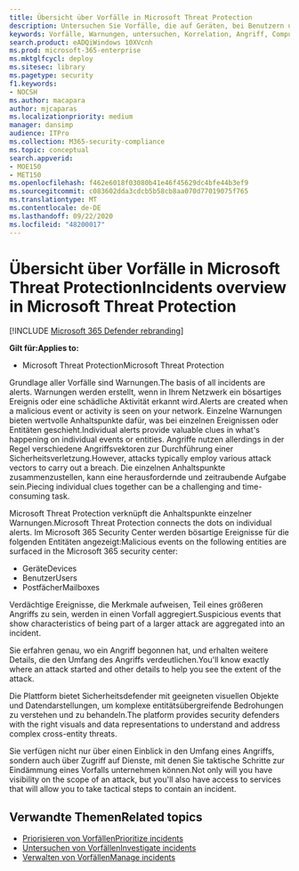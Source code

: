 ```yaml
---
title: Übersicht über Vorfälle in Microsoft Threat Protection
description: Untersuchen Sie Vorfälle, die auf Geräten, bei Benutzern und in Postfächern auftreten.
keywords: Vorfälle, Warnungen, untersuchen, Korrelation, Angriff, Computer, Geräte, Benutzer, Identitäten, Identität, Postfach, E-Mail, 365, Microsoft, m365
search.product: eADQiWindows 10XVcnh
ms.prod: microsoft-365-enterprise
ms.mktglfcycl: deploy
ms.sitesec: library
ms.pagetype: security
f1.keywords:
- NOCSH
ms.author: macapara
author: mjcaparas
ms.localizationpriority: medium
manager: dansimp
audience: ITPro
ms.collection: M365-security-compliance
ms.topic: conceptual
search.appverid:
- MOE150
- MET150
ms.openlocfilehash: f462e6018f03080b41e46f45629dc4bfe44b3ef9
ms.sourcegitcommit: c083602dda3cdcb5b58cb8aa070d77019075f765
ms.translationtype: MT
ms.contentlocale: de-DE
ms.lasthandoff: 09/22/2020
ms.locfileid: "48200017"
---
```

# <a name="incidents-overview-in-microsoft-threat-protection"></a><span data-ttu-id="b9058-104">Übersicht über Vorfälle in Microsoft Threat Protection</span><span class="sxs-lookup"><span data-stu-id="b9058-104">Incidents overview in Microsoft Threat Protection</span></span>

[!INCLUDE [Microsoft 365 Defender rebranding](../includes/microsoft-defender.md)]


<span data-ttu-id="b9058-105">**Gilt für:**</span><span class="sxs-lookup"><span data-stu-id="b9058-105">**Applies to:**</span></span>
- <span data-ttu-id="b9058-106">Microsoft Threat Protection</span><span class="sxs-lookup"><span data-stu-id="b9058-106">Microsoft Threat Protection</span></span>



<span data-ttu-id="b9058-107">Grundlage aller Vorfälle sind Warnungen.</span><span class="sxs-lookup"><span data-stu-id="b9058-107">The basis of all incidents are alerts.</span></span> <span data-ttu-id="b9058-108">Warnungen werden erstellt, wenn in Ihrem Netzwerk ein bösartiges Ereignis oder eine schädliche Aktivität erkannt wird.</span><span class="sxs-lookup"><span data-stu-id="b9058-108">Alerts are created when a malicious event or activity is seen on your network.</span></span> <span data-ttu-id="b9058-109">Einzelne Warnungen bieten wertvolle Anhaltspunkte dafür, was bei einzelnen Ereignissen oder Entitäten geschieht.</span><span class="sxs-lookup"><span data-stu-id="b9058-109">Individual alerts provide valuable clues in what's happening on individual events or entities.</span></span> <span data-ttu-id="b9058-110">Angriffe nutzen allerdings in der Regel verschiedene Angriffsvektoren zur Durchführung einer Sicherheitsverletzung.</span><span class="sxs-lookup"><span data-stu-id="b9058-110">However, attacks typically employ various attack vectors to carry out a breach.</span></span> <span data-ttu-id="b9058-111">Die einzelnen Anhaltspunkte zusammenzustellen, kann eine herausfordernde und zeitraubende Aufgabe sein.</span><span class="sxs-lookup"><span data-stu-id="b9058-111">Piecing individual clues together can be a challenging and time-consuming task.</span></span> 

<span data-ttu-id="b9058-112">Microsoft Threat Protection verknüpft die Anhaltspunkte einzelner Warnungen.</span><span class="sxs-lookup"><span data-stu-id="b9058-112">Microsoft Threat Protection connects the dots on individual alerts.</span></span> <span data-ttu-id="b9058-113">Im Microsoft 365 Security Center werden bösartige Ereignisse für die folgenden Entitäten angezeigt:</span><span class="sxs-lookup"><span data-stu-id="b9058-113">Malicious events on the following entities are surfaced in the Microsoft 365 security center:</span></span>
- <span data-ttu-id="b9058-114">Geräte</span><span class="sxs-lookup"><span data-stu-id="b9058-114">Devices</span></span>
- <span data-ttu-id="b9058-115">Benutzer</span><span class="sxs-lookup"><span data-stu-id="b9058-115">Users</span></span>
- <span data-ttu-id="b9058-116">Postfächer</span><span class="sxs-lookup"><span data-stu-id="b9058-116">Mailboxes</span></span>

<span data-ttu-id="b9058-117">Verdächtige Ereignisse, die Merkmale aufweisen, Teil eines größeren Angriffs zu sein, werden in einen Vorfall aggregiert.</span><span class="sxs-lookup"><span data-stu-id="b9058-117">Suspicious events that show characteristics of being part of a larger attack are aggregated into an incident.</span></span> 

<span data-ttu-id="b9058-118">Sie erfahren genau, wo ein Angriff begonnen hat, und erhalten weitere Details, die den Umfang des Angriffs verdeutlichen.</span><span class="sxs-lookup"><span data-stu-id="b9058-118">You'll know exactly where an attack started and other details to help you see the extent of the attack.</span></span>

<span data-ttu-id="b9058-119">Die Plattform bietet Sicherheitsdefender mit geeigneten visuellen Objekte und Datendarstellungen, um komplexe entitätsübergreifende Bedrohungen zu verstehen und zu behandeln.</span><span class="sxs-lookup"><span data-stu-id="b9058-119">The platform provides security defenders with the right visuals and data representations to understand and address complex cross-entity threats.</span></span> 

<span data-ttu-id="b9058-120">Sie verfügen nicht nur über einen Einblick in den Umfang eines Angriffs, sondern auch über Zugriff auf Dienste, mit denen Sie taktische Schritte zur Eindämmung eines Vorfalls unternehmen können.</span><span class="sxs-lookup"><span data-stu-id="b9058-120">Not only will you have visibility on the scope of an attack, but you'll also have access to services that will allow you to take tactical steps to contain an incident.</span></span>


## <a name="related-topics"></a><span data-ttu-id="b9058-121">Verwandte Themen</span><span class="sxs-lookup"><span data-stu-id="b9058-121">Related topics</span></span>
- [<span data-ttu-id="b9058-122">Priorisieren von Vorfällen</span><span class="sxs-lookup"><span data-stu-id="b9058-122">Prioritize incidents</span></span>](incident-queue.md)
- [<span data-ttu-id="b9058-123">Untersuchen von Vorfällen</span><span class="sxs-lookup"><span data-stu-id="b9058-123">Investigate incidents</span></span>](investigate-incidents.md)
- [<span data-ttu-id="b9058-124">Verwalten von Vorfällen</span><span class="sxs-lookup"><span data-stu-id="b9058-124">Manage incidents</span></span>](manage-incidents.md)
